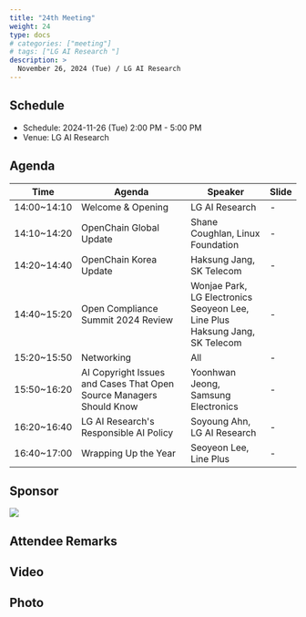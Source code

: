 ```yaml
---
title: "24th Meeting"
weight: 24
type: docs
# categories: ["meeting"]
# tags: ["LG AI Research "]
description: >
  November 26, 2024 (Tue) / LG AI Research
---
```


## Schedule

* Schedule: 2024-11-26 (Tue) 2:00 PM - 5:00 PM
* Venue: LG AI Research

## Agenda

| Time | Agenda | Speaker | Slide |
|----|-----------------|------|------|
| 14:00~14:10 | Welcome & Opening | LG AI Research | - |
| 14:10~14:20 | OpenChain Global Update | Shane Coughlan, Linux Foundation | - |
| 14:20~14:40 | OpenChain Korea Update |  Haksung Jang, SK Telecom | - |
| 14:40~15:20 | Open Compliance Summit 2024 Review | Wonjae Park, LG Electronics <br>  Seoyeon Lee, Line Plus <br> Haksung Jang, SK Telecom | - |
| 15:20~15:50 | Networking | All | - |
| 15:50~16:20 | AI Copyright Issues and Cases That Open Source Managers Should Know | Yoonhwan Jeong, Samsung Electronics | - |
| 16:20~16:40 | LG AI Research's Responsible AI Policy | Soyoung Ahn, LG AI Research | - |
| 16:40~17:00 | Wrapping Up the Year | Seoyeon Lee, Line Plus | - |

## Sponsor

![](./lgresearch.jpg)

## Attendee Remarks

## Video

## Photo
